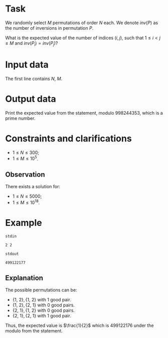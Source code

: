 # Task

We randomly select $M$ permutations of order $N$ each. We denote $inv(P)$ as the number of inversions in permutation $P$.

What is the expected value of the number of indices $(i, j)$, such that $1 \le i < j \le M$ and $inv(P_i) = inv(P_j)$?

# Input data

The first line contains $N$, $M$.

# Output data

Print the expected value from the statement, modulo $998244353$, which is a prime number.

# Constraints and clarifications

- $1 \le N \le 300$;
- $1 \le M \le 10^5$.

## Observation

There exists a solution for:
- $1 \le N \le 5000$;
- $1 \le M \le 10^{18}$.

# Example

`stdin`
```
2 2
```

`stdout`
```
499122177
```

## Explanation

The possible permutations can be:
- $\{1,\ 2\}, \{1,\ 2\}$ with 1 good pair.
- $\{1,\ 2\}, \{2,\ 1\}$ with 0 good pairs.
- $\{2,\ 1\}, \{1,\ 2\}$ with 0 good pairs.
- $\{2,\ 1\}, \{2,\ 1\}$ with 1 good pair.

Thus, the expected value is $\frac{1}{2}$ which is $499122176$ under the modulo from the statement.